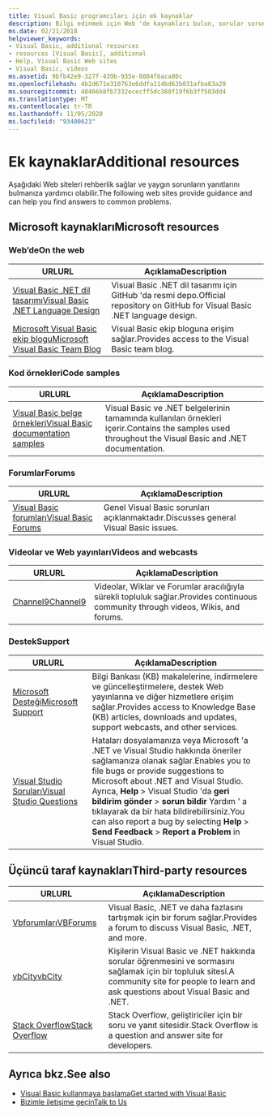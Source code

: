 ```yaml
---
title: Visual Basic programcıları için ek kaynaklar
description: Bilgi edinmek için Web 'de kaynakları bulun, sorular sorun ve Visual Basic hakkında daha fazla bilgi bulabilirsiniz.
ms.date: 02/21/2018
helpviewer_keywords:
- Visual Basic, additional resources
- resources [Visual Basic], additional
- Help, Visual Basic Web sites
- Visual Basic, videos
ms.assetid: 9bfb42e9-327f-439b-935e-8884f6aca80c
ms.openlocfilehash: 4b2d671e310763e6ddfa114bd63b031afba83a20
ms.sourcegitcommit: 48466b8fb7332ececff5dc388f19f6b3ff503dd4
ms.translationtype: MT
ms.contentlocale: tr-TR
ms.lasthandoff: 11/05/2020
ms.locfileid: "93400623"
---
```

# <a name="additional-resources"></a><span data-ttu-id="7f637-103">Ek kaynaklar</span><span class="sxs-lookup"><span data-stu-id="7f637-103">Additional resources</span></span>

<span data-ttu-id="7f637-104">Aşağıdaki Web siteleri rehberlik sağlar ve yaygın sorunların yanıtlarını bulmanıza yardımcı olabilir.</span><span class="sxs-lookup"><span data-stu-id="7f637-104">The following web sites provide guidance and can help you find answers to common problems.</span></span>

## <a name="microsoft-resources"></a><span data-ttu-id="7f637-105">Microsoft kaynakları</span><span class="sxs-lookup"><span data-stu-id="7f637-105">Microsoft resources</span></span>

### <a name="on-the-web"></a><span data-ttu-id="7f637-106">Web’de</span><span class="sxs-lookup"><span data-stu-id="7f637-106">On the web</span></span>

|<span data-ttu-id="7f637-107">URL</span><span class="sxs-lookup"><span data-stu-id="7f637-107">URL</span></span>|<span data-ttu-id="7f637-108">Açıklama</span><span class="sxs-lookup"><span data-stu-id="7f637-108">Description</span></span>|
|----------|----------------|
|[<span data-ttu-id="7f637-109">Visual Basic .NET dil tasarımı</span><span class="sxs-lookup"><span data-stu-id="7f637-109">Visual Basic .NET Language Design</span></span>](https://github.com/dotnet/vblang)|<span data-ttu-id="7f637-110">Visual Basic .NET dil tasarımı için GitHub 'da resmi depo.</span><span class="sxs-lookup"><span data-stu-id="7f637-110">Official repository on GitHub for Visual Basic .NET language design.</span></span>|
|[<span data-ttu-id="7f637-111">Microsoft Visual Basic ekip blogu</span><span class="sxs-lookup"><span data-stu-id="7f637-111">Microsoft Visual Basic Team Blog</span></span>](https://devblogs.microsoft.com/vbteam/)|<span data-ttu-id="7f637-112">Visual Basic ekip bloguna erişim sağlar.</span><span class="sxs-lookup"><span data-stu-id="7f637-112">Provides access to the Visual Basic team blog.</span></span>|

### <a name="code-samples"></a><span data-ttu-id="7f637-113">Kod örnekleri</span><span class="sxs-lookup"><span data-stu-id="7f637-113">Code samples</span></span>

|<span data-ttu-id="7f637-114">URL</span><span class="sxs-lookup"><span data-stu-id="7f637-114">URL</span></span>|<span data-ttu-id="7f637-115">Açıklama</span><span class="sxs-lookup"><span data-stu-id="7f637-115">Description</span></span>|
|----------|----------------|
|[<span data-ttu-id="7f637-116">Visual Basic belge örnekleri</span><span class="sxs-lookup"><span data-stu-id="7f637-116">Visual Basic documentation samples</span></span>](https://github.com/dotnet/docs/tree/master/samples/snippets/visualbasic)|<span data-ttu-id="7f637-117">Visual Basic ve .NET belgelerinin tamamında kullanılan örnekleri içerir.</span><span class="sxs-lookup"><span data-stu-id="7f637-117">Contains the samples used throughout the Visual Basic and .NET documentation.</span></span>|

### <a name="forums"></a><span data-ttu-id="7f637-118">Forumlar</span><span class="sxs-lookup"><span data-stu-id="7f637-118">Forums</span></span>

|<span data-ttu-id="7f637-119">URL</span><span class="sxs-lookup"><span data-stu-id="7f637-119">URL</span></span>|<span data-ttu-id="7f637-120">Açıklama</span><span class="sxs-lookup"><span data-stu-id="7f637-120">Description</span></span>|
|----------|----------------|
|[<span data-ttu-id="7f637-121">Visual Basic forumları</span><span class="sxs-lookup"><span data-stu-id="7f637-121">Visual Basic Forums</span></span>](https://social.msdn.microsoft.com/Forums/vstudio/home?forum=vbgeneral)|<span data-ttu-id="7f637-122">Genel Visual Basic sorunları açıklanmaktadır.</span><span class="sxs-lookup"><span data-stu-id="7f637-122">Discusses general Visual Basic issues.</span></span>|

### <a name="videos-and-webcasts"></a><span data-ttu-id="7f637-123">Videolar ve Web yayınları</span><span class="sxs-lookup"><span data-stu-id="7f637-123">Videos and webcasts</span></span>

|<span data-ttu-id="7f637-124">URL</span><span class="sxs-lookup"><span data-stu-id="7f637-124">URL</span></span>|<span data-ttu-id="7f637-125">Açıklama</span><span class="sxs-lookup"><span data-stu-id="7f637-125">Description</span></span>|
|----------|----------------|
|[<span data-ttu-id="7f637-126">Channel9</span><span class="sxs-lookup"><span data-stu-id="7f637-126">Channel9</span></span>](https://channel9.msdn.com/)|<span data-ttu-id="7f637-127">Videolar, Wiklar ve Forumlar aracılığıyla sürekli topluluk sağlar.</span><span class="sxs-lookup"><span data-stu-id="7f637-127">Provides continuous community through videos, Wikis, and forums.</span></span>|

### <a name="support"></a><span data-ttu-id="7f637-128">Destek</span><span class="sxs-lookup"><span data-stu-id="7f637-128">Support</span></span>

|<span data-ttu-id="7f637-129">URL</span><span class="sxs-lookup"><span data-stu-id="7f637-129">URL</span></span>|<span data-ttu-id="7f637-130">Açıklama</span><span class="sxs-lookup"><span data-stu-id="7f637-130">Description</span></span>|
|----------|----------------|
|[<span data-ttu-id="7f637-131">Microsoft Desteği</span><span class="sxs-lookup"><span data-stu-id="7f637-131">Microsoft Support</span></span>](https://support.microsoft.com)|<span data-ttu-id="7f637-132">Bilgi Bankası (KB) makalelerine, indirmelere ve güncelleştirmelere, destek Web yayınlarına ve diğer hizmetlere erişim sağlar.</span><span class="sxs-lookup"><span data-stu-id="7f637-132">Provides access to Knowledge Base (KB) articles, downloads and updates, support webcasts, and other services.</span></span>|
|[<span data-ttu-id="7f637-133">Visual Studio Soruları</span><span class="sxs-lookup"><span data-stu-id="7f637-133">Visual Studio Questions</span></span>](https://aka.ms/feedback/report?space=61)|<span data-ttu-id="7f637-134">Hataları dosyalamanıza veya Microsoft 'a .NET ve Visual Studio hakkında öneriler sağlamanıza olanak sağlar.</span><span class="sxs-lookup"><span data-stu-id="7f637-134">Enables you to file bugs or provide suggestions to Microsoft about .NET and Visual Studio.</span></span> <span data-ttu-id="7f637-135">Ayrıca, **Help**  >  Visual Studio 'da **geri bildirim gönder**  >  **sorun bildir** Yardım ' a tıklayarak da bir hata bildirebilirsiniz.</span><span class="sxs-lookup"><span data-stu-id="7f637-135">You can also report a bug by selecting **Help** > **Send Feedback** > **Report a Problem** in Visual Studio.</span></span>|

## <a name="third-party-resources"></a><span data-ttu-id="7f637-136">Üçüncü taraf kaynakları</span><span class="sxs-lookup"><span data-stu-id="7f637-136">Third-party resources</span></span>

|<span data-ttu-id="7f637-137">URL</span><span class="sxs-lookup"><span data-stu-id="7f637-137">URL</span></span>|<span data-ttu-id="7f637-138">Açıklama</span><span class="sxs-lookup"><span data-stu-id="7f637-138">Description</span></span>|
|----------|----------------|
|[<span data-ttu-id="7f637-139">Vbforumları</span><span class="sxs-lookup"><span data-stu-id="7f637-139">VBForums</span></span>](http://www.vbforums.com/)|<span data-ttu-id="7f637-140">Visual Basic, .NET ve daha fazlasını tartışmak için bir forum sağlar.</span><span class="sxs-lookup"><span data-stu-id="7f637-140">Provides a forum to discuss Visual Basic, .NET, and more.</span></span>|
|[<span data-ttu-id="7f637-141">vbCity</span><span class="sxs-lookup"><span data-stu-id="7f637-141">vbCity</span></span>](http://vbcity.com/)|<span data-ttu-id="7f637-142">Kişilerin Visual Basic ve .NET hakkında sorular öğrenmesini ve sormasını sağlamak için bir topluluk sitesi.</span><span class="sxs-lookup"><span data-stu-id="7f637-142">A community site for people to learn and ask questions about Visual Basic and .NET.</span></span>|
|[<span data-ttu-id="7f637-143">Stack Overflow</span><span class="sxs-lookup"><span data-stu-id="7f637-143">Stack Overflow</span></span>](https://stackoverflow.com/questions/tagged/vb.net)|<span data-ttu-id="7f637-144">Stack Overflow, geliştiriciler için bir soru ve yanıt sitesidir.</span><span class="sxs-lookup"><span data-stu-id="7f637-144">Stack Overflow is a question and answer site for developers.</span></span>|

## <a name="see-also"></a><span data-ttu-id="7f637-145">Ayrıca bkz.</span><span class="sxs-lookup"><span data-stu-id="7f637-145">See also</span></span>

- [<span data-ttu-id="7f637-146">Visual Basic kullanmaya başlama</span><span class="sxs-lookup"><span data-stu-id="7f637-146">Get started with Visual Basic</span></span>](index.md)
- [<span data-ttu-id="7f637-147">Bizimle iletişime geçin</span><span class="sxs-lookup"><span data-stu-id="7f637-147">Talk to Us</span></span>](/visualstudio/ide/feedback-options)

